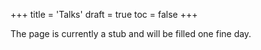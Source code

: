 +++
title = 'Talks'
draft = true
toc = false
+++

The page is currently a stub and will be filled one fine day.
